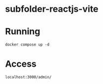 # subfolder-reactjs-vite

# Running

```console
docker compose up -d
```

# Access

```console
localhost:3000/admin/
```
